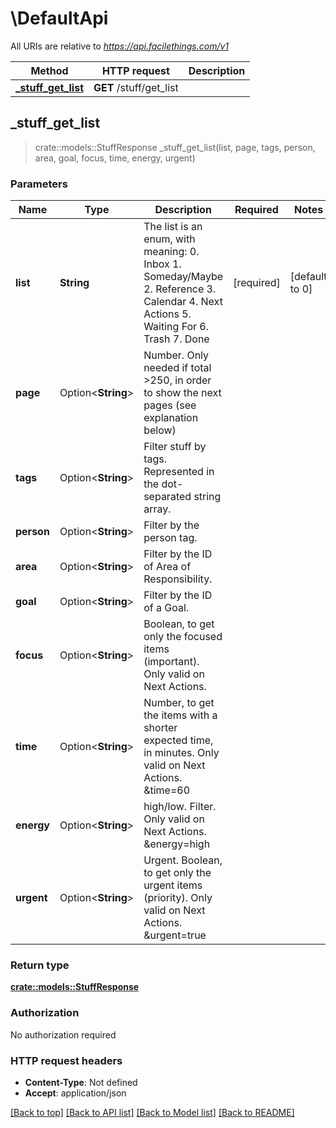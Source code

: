 # \DefaultApi

All URIs are relative to *https://api.facilethings.com/v1*

Method | HTTP request | Description
------------- | ------------- | -------------
[**_stuff_get_list**](DefaultApi.md#_stuff_get_list) | **GET** /stuff/get_list | 



## _stuff_get_list

> crate::models::StuffResponse _stuff_get_list(list, page, tags, person, area, goal, focus, time, energy, urgent)




### Parameters


Name | Type | Description  | Required | Notes
------------- | ------------- | ------------- | ------------- | -------------
**list** | **String** | The list is an enum, with meaning:  0. Inbox 1. Someday/Maybe 2. Reference 3. Calendar 4. Next Actions 5. Waiting For 6. Trash 7. Done  | [required] |[default to 0]
**page** | Option<**String**> |  Number. Only needed if total >250, in order to show the next pages (see explanation below) |  |
**tags** | Option<**String**> | Filter stuff by tags. Represented in the dot-separated string array. |  |
**person** | Option<**String**> | Filter by the person tag. |  |
**area** | Option<**String**> | Filter by the ID of Area of Responsibility. |  |
**goal** | Option<**String**> | Filter by the ID of a Goal. |  |
**focus** | Option<**String**> | Boolean, to get only the focused items (important). Only valid on Next Actions. |  |
**time** | Option<**String**> | Number, to get the items with a shorter expected time, in minutes. Only valid on Next Actions. &time=60 |  |
**energy** | Option<**String**> | high/low. Filter. Only valid on Next Actions. &energy=high |  |
**urgent** | Option<**String**> | Urgent. Boolean, to get only the urgent items (priority). Only valid on Next Actions. &urgent=true |  |

### Return type

[**crate::models::StuffResponse**](StuffResponse.md)

### Authorization

No authorization required

### HTTP request headers

- **Content-Type**: Not defined
- **Accept**: application/json

[[Back to top]](#) [[Back to API list]](../README.md#documentation-for-api-endpoints) [[Back to Model list]](../README.md#documentation-for-models) [[Back to README]](../README.md)

